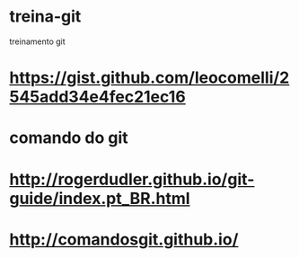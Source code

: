 # treina-git
treinamento git
# https://gist.github.com/leocomelli/2545add34e4fec21ec16
# comando do git
# http://rogerdudler.github.io/git-guide/index.pt_BR.html
# http://comandosgit.github.io/
